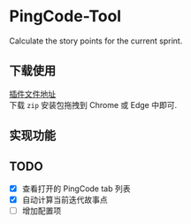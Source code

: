# PingCode-Tool

Calculate the story points for the current sprint.

## 下载使用

[插件文件地址](https://github.com/FrankWang117/worktile-bell/releases/latest)  
下载 `zip` 安装包拖拽到 Chrome 或 Edge 中即可.

## 实现功能


## TODO

- [x] 查看打开的 PingCode tab 列表
- [x] 自动计算当前迭代故事点
- [ ] 增加配置项